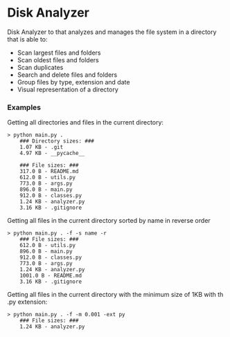 # Disk Analyzer
Disk Analyzer to that analyzes and manages the file system in a directory that is able to:
- Scan largest files and folders
- Scan oldest files and folders
- Scan duplicates
- Search and delete files and folders
- Group files by type, extension and date
- Visual representation of a directory

### Examples

Getting all directories and files in the current directory:
```
> python main.py .        
    ### Directory sizes: ###
    1.07 KB - .git
    4.97 KB - __pycache__

    ### File sizes: ###
    317.0 B - README.md
    612.0 B - utils.py
    773.0 B - args.py
    896.0 B - main.py
    912.0 B - classes.py
    1.24 KB - analyzer.py
    3.16 KB - .gitignore
```

Getting all files in the current directory sorted by name in reverse order
```
> python main.py . -f -s name -r         
    ### File sizes: ###
    612.0 B - utils.py
    896.0 B - main.py
    912.0 B - classes.py
    773.0 B - args.py
    1.24 KB - analyzer.py
    1001.0 B - README.md
    3.16 KB - .gitignore
```

Getting all files in the current directory with the minimum size of 1KB with th .py extension:
```
> python main.py . -f -m 0.001 -ext py 
    ### File sizes: ###
    1.24 KB - analyzer.py
```